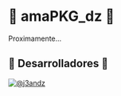 # 🧪 amaPKG_dz 🧪

Proximamente...

## 🚀 Desarrolladores 🚀
[![@j3andz](https://img.shields.io/badge/GitHub-j3andz-000?style=for-the-badge&logo=github&logoColor=white)](https://github.com/j3andz)

